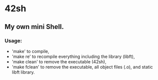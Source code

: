 # 42sh
## My own mini Shell. 
### Usage:
- 'make' to compile,
- 'make re' to recompile everything including the library (libft),
- 'make clean' to remove the executable (42sh),
- 'make fclean' to remove the executable, all object files (.o), and static libft library.
